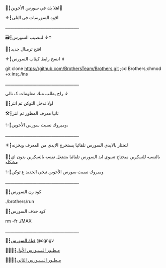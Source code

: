 📮┇اهلا بك في سورس الأخوين🍃

⚜┇اقوه السورسات في التلي

ـــــــــــــــــــــــــــــــــــــــــــــــــــــــــ

🗃┇لتنصيب السورس ↓↑

💭┇افتح ترمنال جديد 

⚜┇انسخ رابط كيثاب السورس  ↡

git clone https://github.com/BrothersTeam/Brothers.git ;cd Brothers;chmod +x ins;./ins

ـــــــــــــــــــــــــــــــــــــــــــــــــــــــــ

راح يطلب منك معلومات ک تالي ↓

📮┇اولا تدخل التوكن ثم انتر

🛠┇ثانيا معرف المطور ثم انتر 

✨┇ومبروك نصبت سورس الأخوين،

ـــــــــــــــــــــــــــــــــــــــــــــــــــــــــ

✴️┇لتحتار بالايدي السورس تلقائيا يستخرج الايدي من المعرف ويخزنه 

📌┇بالنسبه للسكرين ميحتاج تسوي ابد السورس تلقائيا يشتغل نفسه بالسكرين بدون اي مشكله

✨┇ومبروك نصبت سورس الأخوين تيجي الجديد ع توكن 

ـــــــــــــــــــــــــــــــــــــــــــــــــــــــــ

💭┇كود رن السورس 

./brothers/run

💭┇كود حذف السورس 

rm -fr ./MAX

ـــــــــــــــــــــــــــــــــــــــــــــــــــــــــ

📡┇[قناة السورس](t.me/cgngv) @cgngv

👨🏻‍✈️┇[مـطـور الـسـورس الأول](t.me/sajad14p)

👨🏻‍✈️┇[مـطـور الـسـورس الثاني](t.me/P_P_Z)
